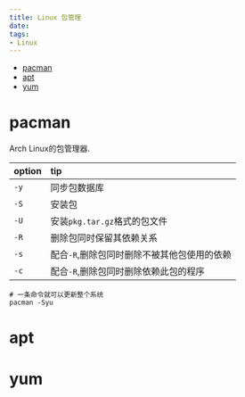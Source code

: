 ```yaml
---
title: Linux 包管理
date:
tags:
- Linux
---
```


<!-- TOC -->

- [pacman](#pacman)
- [apt](#apt)
- [yum](#yum)

<!-- /TOC -->


# pacman

Arch Linux的包管理器.

|option|tip|
|:---|:---|
|`-y`|同步包数据库|
|`-S`|安装包|
|`-U`|安装`pkg.tar.gz`格式的包文件|
|`-R`|删除包同时保留其依赖关系|
|`-s`|配合`-R`,删除包同时删除不被其他包使用的依赖|
|`-c`|配合`-R`,删除包同时删除依赖此包的程序|

```shell
# 一条命令就可以更新整个系统
pacman -Syu
```

# apt

# yum


